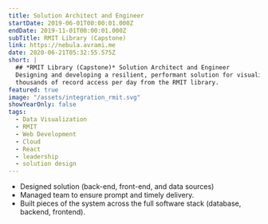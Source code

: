 ```yaml
---
title: Solution Architect and Engineer
startDate: 2019-06-01T00:00:01.000Z
endDate: 2019-11-01T00:00:01.000Z
subTitle: RMIT Library (Capstone)
link: https://nebula.avrami.me
date: 2020-06-21T05:32:55.575Z
short: |
  ## *RMIT Library (Capstone)* Solution Architect and Engineer
  Designing and developing a resilient, performant solution for visualizing
  thousands of record access per day from the RMIT library.
featured: true
image: "/assets/integration_rmit.svg"
showYearOnly: false
tags:
  - Data Visualization
  - RMIT
  - Web Development
  - Cloud
  - React
  - leadership
  - solution design
---
```

- Designed solution (back-end, front-end, and data sources)
- Managed team to ensure prompt and timely delivery.
- Built pieces of the system across the full software stack (database, backend, frontend).
